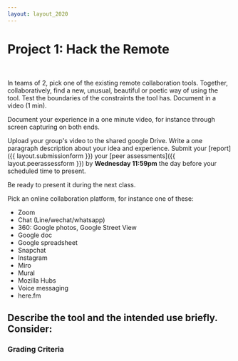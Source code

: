 ```yaml
---
layout: layout_2020
---
```


# Project 1: Hack the Remote
<br>

<!---
[Schedule / Sign-up Sheet](https://docs.google.com/spreadsheets/d/1TZk_ZS77JWXG2QIW0aoToBBthpK1EIJgyQVd7vsh1TU/edit?usp=sharing) 👈
-->

In teams of 2, pick one of the existing remote collaboration tools. Together, collaboratively, find a new, unusual, beautiful or poetic way of using the tool. Test the boundaries of the constraints the tool has. Document in a video (1 min).


Document your experience in a one minute video, for instance through screen capturing on both ends. 

Upload your group's video to the shared google Drive. Write a one paragraph description about your idea and experience. Submit your [report]({{ layout.submissionform }})  your [peer assessments]({{ layout.peerassessform }}) by **Wednesday 11:59pm** the day before your scheduled time to present.

Be ready to present it during the next class.


Pick an online collaboration platform, for instance one of these:
- Zoom
- Chat (Line/wechat/whatsapp)
- 360: Google photos, Google Street View
- Google doc
- Google spreadsheet
- Snapchat
- Instagram
- Miro
- Mural
- Mozilla Hubs
- Voice messaging
- here.fm


Describe the tool and the intended use briefly. Consider:
- 

### Grading Criteria
